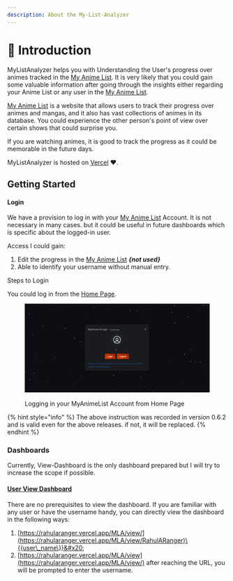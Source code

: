 ```yaml
---
description: About the My-List-Analyzer
---
```


# 🍊 Introduction

MyListAnalyzer helps you with Understanding the User's progress over animes tracked in the [My Anime List](https://myanimelist.net/). It is very likely that you could gain some valuable information after going through the insights either regarding your Anime List or any user in the [My Anime List](https://myanimelist.net/).

[My Anime List](https://myanimelist.net/) is a website that allows users to track their progress over animes and mangas, and it also has vast collections of animes in its database. You could experience the other person's point of view over certain shows that could surprise you.

If you are watching animes, it is good to track the progress as it could be memorable in the future days.

MyListAnalyzer is hosted on [Vercel](https://vercel.com/) :heart:.

## Getting Started

#### Login

We have a provision to log in with your [My Anime List](https://myanimelist.net/) Account. It is not necessary in many cases. but it could be useful in future dashboards which is specific about the logged-in user.

Access I could gain:

1. Edit the progress in the [My Anime List](https://myanimelist.net/) _**{not used}**_
2. Able to identify your username without manual entry.

Steps to Login

You could log in from the [Home Page](https://rahularanger.vercel.app/MLA/).

<figure><img src=".gitbook/assets/Intro-SearchUser.gif" alt="Logging in your MyAnimeList Account from Home Page"><figcaption><p>Logging in your MyAnimeList Account from Home Page</p></figcaption></figure>

{% hint style="info" %}
The above instruction was recorded in version 0.6.2 and is valid even for the above releases. if not, it will be replaced.
{% endhint %}

### Dashboards

Currently, View-Dashboard is the only dashboard prepared but I will try to increase the scope if possible.

#### [User View Dashboard](user-view-dashboard/reports/)

There are no prerequisites to view the dashboard. If you are familiar with any user or have the username handy, you can directly view the dashboard in the following ways:

1. [https://rahularanger.vercel.app/MLA/view/](https://rahularanger.vercel.app/MLA/view/RahulARanger)\{{user\_name\}}&#x20;
2. [https://rahularanger.vercel.app/MLA/view](https://rahularanger.vercel.app/MLA/view/) after reaching the URL, you will be prompted to enter the username.
